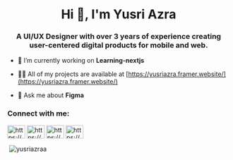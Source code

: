 <h1 align="center">Hi 👋, I'm Yusri Azra</h1>
<h3 align="center">A UI/UX Designer with over 3 years of experience creating user-centered digital products for mobile and web.</h3>

- 🔭 I’m currently working on **Learning-nextjs**

- 👨‍💻 All of my projects are available at [https://yusriazra.framer.website/](https://yusriazra.framer.website/)

- 💬 Ask me about **Figma**

<h3 align="left">Connect with me:</h3>
<p align="left">
<a href="https://linkedin.com/in/https://www.linkedin.com/in/yusriazraa/" target="blank"><img align="center" src="https://raw.githubusercontent.com/rahuldkjain/github-profile-readme-generator/master/src/images/icons/Social/linked-in-alt.svg" alt="https://www.linkedin.com/in/yusriazraa/" height="30" width="40" /></a>
<a href="https://dribbble.com/https://dribbble.com/lazwardistudio" target="blank"><img align="center" src="https://raw.githubusercontent.com/rahuldkjain/github-profile-readme-generator/master/src/images/icons/Social/dribbble.svg" alt="https://dribbble.com/lazwardistudio" height="30" width="40" /></a>
<a href="https://www.youtube.com/c/https://youtube.com/@yusriazra14?si=johrzd9z8i1xx8xv" target="blank"><img align="center" src="https://raw.githubusercontent.com/rahuldkjain/github-profile-readme-generator/master/src/images/icons/Social/youtube.svg" alt="https://youtube.com/@yusriazra14?si=johrzd9z8i1xx8xv" height="30" width="40" /></a>
<a href="https://www.topcoder.com/members/https://profiles.topcoder.com/yusri_azra14" target="blank"><img align="center" src="https://raw.githubusercontent.com/rahuldkjain/github-profile-readme-generator/master/src/images/icons/Social/topcoder.svg" alt="https://profiles.topcoder.com/yusri_azra14" height="30" width="40" /></a>
</p>

<p>&nbsp;<img align="center" src="https://github-readme-stats.vercel.app/api?username=yusriazraa&show_icons=true&theme=tokyonight&locale=en" alt="yusriazraa" /></p>
